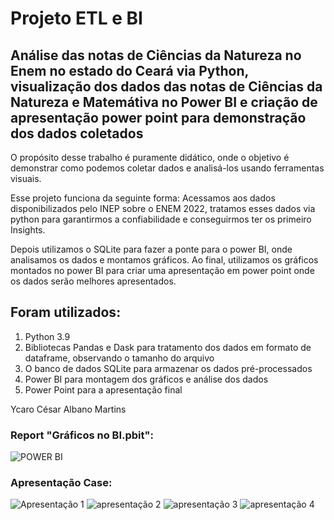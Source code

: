 # Projeto ETL e BI
## Análise das notas de Ciências da Natureza no Enem no estado do Ceará via Python, visualização dos dados das notas de Ciências da Natureza e Matemátiva no Power BI e criação de apresentação power point para demonstração dos dados coletados

O propósito desse trabalho é puramente didático, onde o objetivo é demonstrar como podemos coletar dados e analisá-los usando ferramentas visuais.

Esse projeto funciona da seguinte forma: Acessamos aos dados disponibilizados pelo INEP sobre o ENEM 2022, tratamos esses dados via python para garantirmos a confiabilidade e conseguirmos ter os primeiro Insights. 

Depois utilizamos o SQLite para fazer a ponte para o power BI, onde analisamos os dados e montamos gráficos. 
Ao final, utilizamos os gráficos montados no power BI para criar uma apresentação em power point onde os dados serão melhores apresentados.

## Foram utilizados:
1) Python 3.9
2) Bibliotecas Pandas e Dask para tratamento dos dados em formato de dataframe, observando o tamanho do arquivo
3) O banco de dados SQLite para armazenar os dados pré-processados
4) Power BI para montagem dos gráficos e análise dos dados
5) Power Point para a apresentação final

Ycaro César Albano Martins

### Report "Gráficos no BI.pbit":

![POWER BI](https://github.com/YcaroM/Projeto-ETL-e-BI/assets/115301036/d57fbd46-73f1-46fe-a185-6c7302d0d52c)


### Apresentação Case:

![Apresentação 1](https://github.com/YcaroM/Projeto-ETL-e-BI/assets/115301036/581c3e87-df40-460f-b7d4-35619f39d49c)
![apresentação 2](https://github.com/YcaroM/Projeto-ETL-e-BI/assets/115301036/6f79af0f-ceba-427a-89b9-ab6213389f6f)
![apresentação 3](https://github.com/YcaroM/Projeto-ETL-e-BI/assets/115301036/2863c920-aab0-44c5-8cc0-e9037dcbeafa)
![apresentação 4](https://github.com/YcaroM/Projeto-ETL-e-BI/assets/115301036/14ed2965-7a45-409e-a30a-3a7fdf58badc)






